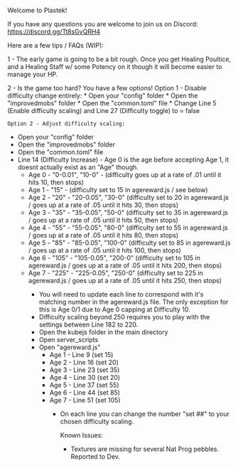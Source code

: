Welcome to Plastek!

If you have any questions you are welcome to join us on Discord: https://discord.gg/Tt8sGvQRH4

Here are a few tips / FAQs (WIP):

1 - The early game is going to be a bit rough. Once you get Healing Poultice, and a Healing Staff w/ some Potency on it though it will become easier to manage your HP. 

2 - Is the game too hard? You have a few options!
    Option 1 - Disable difficulty change entirely:
    * Open your "config" folder
    * Open the "improvedmobs" folder
    * Open the "common.toml" file
    * Change Line 5 (Enable difficulty scaling) and Line 27 (Difficulty toggle) to = false

    Option 2 - Adjust difficulty scaling:
<ul>
    <li> Open your "config" folder </li>
    <li> Open the "improvedmobs" folder </li>
    <li> Open the "common.toml" file </li>
    <li> Line 14 (Difficulty Increase) - Age 0 is the age before accepting Age 1, it doesnt actually exist as an "Age" though.
        <ul>
        <li> Age 0 - "0-0.01", "10-0" - (difficulty goes up at a rate of .01 until it hits 10, then stops) </li>
        <li> Age 1 - "15" - (difficulty set to 15 in agereward.js / see below) </li>
        <li> Age 2 - "20" - "20-0.05", "30-0" (difficulty set to 20 in agereward.js / goes up at a rate of .05 until it hits 30, then stops) </li>
        <li> Age 3 - "35" - "35-0.05", "50-0" (difficulty set to 35 in agereward.js / goes up at a rate of .05 until it hits 50, then stops) </li>
        <li> Age 4 - "55" - "55-0.05", "80-0" (difficulty set to 55 in agereward.js / goes up at a rate of .05 until it hits 80, then stops) </li>
        <li> Age 5 - "85" - "85-0.05", "100-0" (difficulty set to 85 in agereward.js / goes up at a rate of .05 until it hits 100, then stops) </li>
        <li> Age 6 - "105" - "105-0.05", "200-0" (difficulty set to 105 in agereward.js / goes up at a rate of .05 until it hits 200, then stops) </li>
        <li> Age 7 - "225" - "225-0.05", "250-0" (difficulty set to 225 in agereward.js / goes up at a rate of .05 until it hits 250, then stops) </li>
            <ul>
            <li> You will need to update each line to correspond with it's matching number in the agereward.js file.  The only exception for this is Age 0/1 due to Age 0 capping at Difficulty 10. </li> 
            <li> Difficulty scaling beyond 250 requires you to play with the settings between Line 182 to 220.  </li>
    <li> Open the kubejs folder in the main directory </li>
    <li> Open server_scripts </li>
    <li> Open "agereward.js" 
        <ul>
        <li> Age 1 - Line 9  (set 15) </li>
        <li> Age 2 - Line 16 (set 20) </li>
        <li> Age 3 - Line 23 (set 35) </li>
        <li> Age 4 - Line 30 (set 20) </li>
        <li> Age 5 - Line 37 (set 55) </li>
        <li> Age 6 - Line 44 (set 85) </li>
        <li> Age 7 - Line 51 (set 105) </li>
        <ul>
            <li> On each line you can change the number "set ##" to your chosen difficulty scaling. </li>


Known Issues:

* Textures are missing for several Nat Prog pebbles. Reported to Dev.